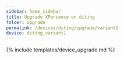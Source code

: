 ```yaml
---
sidebar: home_sidebar
title: Upgrade XPerience on diting
folder: upgrade
permalink: /devices/diting/upgrade/variant1
device: diting_variant1
---
```

{% include templates/device_upgrade.md %}
